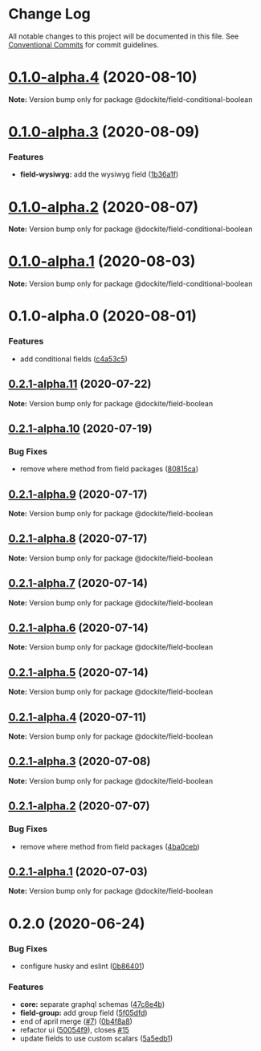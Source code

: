 # Change Log

All notable changes to this project will be documented in this file.
See [Conventional Commits](https://conventionalcommits.org) for commit guidelines.

# [0.1.0-alpha.4](https://github.com/dockite/dockite/compare/@dockite/field-conditional-boolean@0.1.0-alpha.3...@dockite/field-conditional-boolean@0.1.0-alpha.4) (2020-08-10)

**Note:** Version bump only for package @dockite/field-conditional-boolean





# [0.1.0-alpha.3](https://github.com/dockite/dockite/compare/@dockite/field-conditional-boolean@0.1.0-alpha.2...@dockite/field-conditional-boolean@0.1.0-alpha.3) (2020-08-09)


### Features

* **field-wysiwyg:** add the wysiwyg field ([1b36a1f](https://github.com/dockite/dockite/commit/1b36a1f2c4332b08f1681ed7eb4e7d094b73221b))





# [0.1.0-alpha.2](https://github.com/dockite/dockite/compare/@dockite/field-conditional-boolean@0.1.0-alpha.1...@dockite/field-conditional-boolean@0.1.0-alpha.2) (2020-08-07)

**Note:** Version bump only for package @dockite/field-conditional-boolean





# [0.1.0-alpha.1](https://github.com/dockite/dockite/compare/@dockite/field-conditional-boolean@0.1.0-alpha.0...@dockite/field-conditional-boolean@0.1.0-alpha.1) (2020-08-03)

**Note:** Version bump only for package @dockite/field-conditional-boolean





# 0.1.0-alpha.0 (2020-08-01)


### Features

* add conditional fields ([c4a53c5](https://github.com/dockite/dockite/commit/c4a53c599b0cbbfdc2566d75c1629571d32efa52))





## [0.2.1-alpha.11](https://github.com/dockite/dockite/compare/@dockite/field-boolean@0.2.1-alpha.10...@dockite/field-boolean@0.2.1-alpha.11) (2020-07-22)

**Note:** Version bump only for package @dockite/field-boolean





## [0.2.1-alpha.10](https://github.com/dockite/dockite/compare/@dockite/field-boolean@0.2.0...@dockite/field-boolean@0.2.1-alpha.10) (2020-07-19)


### Bug Fixes

* remove where method from field packages ([80815ca](https://github.com/dockite/dockite/commit/80815caeddf977c6e061ec4d0cc4805f5cd5d87a))





## [0.2.1-alpha.9](https://github.com/dockite/dockite/compare/@dockite/field-boolean@0.2.1-alpha.8...@dockite/field-boolean@0.2.1-alpha.9) (2020-07-17)

**Note:** Version bump only for package @dockite/field-boolean





## [0.2.1-alpha.8](https://github.com/dockite/dockite/compare/@dockite/field-boolean@0.2.1-alpha.7...@dockite/field-boolean@0.2.1-alpha.8) (2020-07-17)

**Note:** Version bump only for package @dockite/field-boolean





## [0.2.1-alpha.7](https://github.com/dockite/dockite/compare/@dockite/field-boolean@0.2.1-alpha.6...@dockite/field-boolean@0.2.1-alpha.7) (2020-07-14)

**Note:** Version bump only for package @dockite/field-boolean





## [0.2.1-alpha.6](https://github.com/dockite/dockite/compare/@dockite/field-boolean@0.2.1-alpha.5...@dockite/field-boolean@0.2.1-alpha.6) (2020-07-14)

**Note:** Version bump only for package @dockite/field-boolean





## [0.2.1-alpha.5](https://github.com/dockite/dockite/compare/@dockite/field-boolean@0.2.1-alpha.4...@dockite/field-boolean@0.2.1-alpha.5) (2020-07-14)

**Note:** Version bump only for package @dockite/field-boolean





## [0.2.1-alpha.4](https://github.com/dockite/dockite/compare/@dockite/field-boolean@0.2.1-alpha.3...@dockite/field-boolean@0.2.1-alpha.4) (2020-07-11)

**Note:** Version bump only for package @dockite/field-boolean





## [0.2.1-alpha.3](https://github.com/dockite/dockite/compare/@dockite/field-boolean@0.2.1-alpha.2...@dockite/field-boolean@0.2.1-alpha.3) (2020-07-08)

**Note:** Version bump only for package @dockite/field-boolean





## [0.2.1-alpha.2](https://github.com/dockite/dockite/compare/@dockite/field-boolean@0.2.0...@dockite/field-boolean@0.2.1-alpha.2) (2020-07-07)


### Bug Fixes

* remove where method from field packages ([4ba0ceb](https://github.com/dockite/dockite/commit/4ba0ceb0a97b4704a0be3d9637d6782bc5c4bc62))





## [0.2.1-alpha.1](https://github.com/dockite/dockite/compare/@dockite/field-boolean@0.2.0...@dockite/field-boolean@0.2.1-alpha.1) (2020-07-03)

**Note:** Version bump only for package @dockite/field-boolean





# 0.2.0 (2020-06-24)


### Bug Fixes

* configure husky and eslint ([0b86401](https://github.com/dockite/dockite/commit/0b86401a255fc55f1a051eebde8bf014f9dd7d23))


### Features

* **core:** separate graphql schemas ([47c8e4b](https://github.com/dockite/dockite/commit/47c8e4bd6c30460d8d5f3c59311fee39f122a299))
* **field-group:** add group field ([5f05dfd](https://github.com/dockite/dockite/commit/5f05dfda7a00a5193d4cdd322b929d3cd27d95ac))
* end of april merge  ([#7](https://github.com/dockite/dockite/issues/7)) ([0b4f8a8](https://github.com/dockite/dockite/commit/0b4f8a8ebd6da6118eee6e219817d7c85d611200))
* refactor ui ([50054f9](https://github.com/dockite/dockite/commit/50054f980c990822e7e6ceffe05d0799f2e5dcd5)), closes [#15](https://github.com/dockite/dockite/issues/15)
* update fields to use custom scalars ([5a5edb1](https://github.com/dockite/dockite/commit/5a5edb1a165dfbc7d7b2858887c8c0e7f452bdb3))
